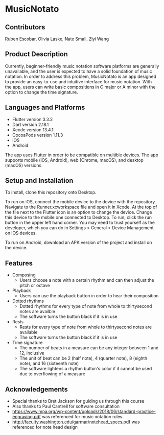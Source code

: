 # MusicNotato
## Contributors
Ruben Escobar, Olivia Laske, Nate Small, Ziyi Wang

## Product Description
Currently, beginner-friendly music notation software platforms are generally unavailable, and the user is expected to have a solid foundation of music notation. In order to address this problem, MusicNotato is an app designed to provide an easy-to-use and intuitive interface for music notation. With the app, users can write basic compositions in C major or A minor with the option to change the time signature.

## Languages and Platforms
* Flutter version 3.3.2
* Dart version 2.18.1
* Xcode version 13.4.1
* CocoaPods version 1.11.3
* iOS
* Android

The app uses Flutter in order to be compatible on multible devices. The app supports mobile (iOS, Android), web (Chrome, macOS), and desktop (macOS) versions.

## Setup and Installation
To install, clone this repository onto Desktop.

To run on iOS, connect the mobile device to the device with the repository. Navigate to the Runner.xcworkspace file and open it in Xcode. At the top of the file next to the Flutter icon is an option to change the device. Change this device to the mobile one connected to Desktop. To run, click the run button in the upper left hand corner. You may need to trust yourself as the developer, which you can do in Settings > General > Device Management on iOS devices.

To run on Android, download an APK version of the project and install on the device.

## Features
* Composing
    * Users choose a note with a certain rhythm and can then adjust the pitch or octave
* Playback
    * Users can use the playback button in order to hear their composition
* Dotted rhythms
    * Dotted rhythms for every type of note from whole to thirtysecond notes are availble
    * The software turns the button black if it is in use
* Rests
    * Rests for every type of note from whole to thirtysecond notes are available
    * The software turns the button black if it is in use
* Time signature
    * The number of beats in a measure can be any integer between 1 and 12, inclusive
    * The unit of beat can be 2 (half note), 4 (quarter note), 8 (eighth note), and 16 (sixteenth note)
    * The software lightens a rhythm button's color if it cannot be used due to overflowing of a measure

## Acknowledgements
* Special thanks to Bret Jackson for guiding us through this course
* Also thanks to Paul Cantrell for software consultation
* https://www.mpa.org/wp-content/uploads/2018/06/standard-practice-engraving.pdf was referenced for music notation rules
* http://faculty.washington.edu/garmar/notehead_specs.pdf was referenced for note head design